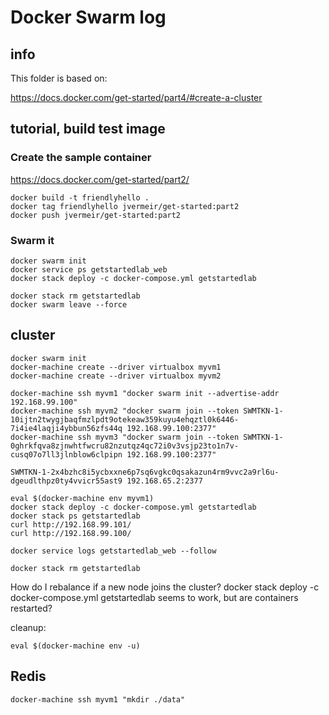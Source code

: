 # Docker Swarm log
## info
This folder is based on: 

https://docs.docker.com/get-started/part4/#create-a-cluster

## tutorial, build test image

### Create the sample container

https://docs.docker.com/get-started/part2/

    docker build -t friendlyhello .
    docker tag friendlyhello jvermeir/get-started:part2
    docker push jvermeir/get-started:part2

### Swarm it

    docker swarm init
    docker service ps getstartedlab_web
    docker stack deploy -c docker-compose.yml getstartedlab

    docker stack rm getstartedlab
    docker swarm leave --force

## cluster

    docker swarm init
    docker-machine create --driver virtualbox myvm1
    docker-machine create --driver virtualbox myvm2

    docker-machine ssh myvm1 "docker swarm init --advertise-addr 192.168.99.100"
    docker-machine ssh myvm2 "docker swarm join --token SWMTKN-1-10ijtn2twygjbaqfmzlpdt9otekeaw359kuyu4ehqztl0k6446-7i4ie4laqji4ybbun56zfs44q 192.168.99.100:2377"
    docker-machine ssh myvm3 "docker swarm join --token SWMTKN-1-0ghrkfqva8zjnwhtfwcru82nzutqz4qc72i0v3vsjp23to1n7v-cusq07o7ll3jlnblow6clpipn 192.168.99.100:2377"
    
    SWMTKN-1-2x4bzhc8i5ycbxxne6p7sq6vgkc0qsakazun4rm9vvc2a9rl6u-dgeudlthpz0ty4vvicr55ast9 192.168.65.2:2377

    eval $(docker-machine env myvm1)
    docker stack deploy -c docker-compose.yml getstartedlab
    docker stack ps getstartedlab
    curl http://192.168.99.101/
    curl http://192.168.99.100/

    docker service logs getstartedlab_web --follow
    
    docker stack rm getstartedlab

How do I rebalance if a new node joins the cluster? 
    docker stack deploy -c docker-compose.yml getstartedlab 
seems to work, but are containers restarted? 


cleanup:
 
    eval $(docker-machine env -u)

## Redis

    docker-machine ssh myvm1 "mkdir ./data"


